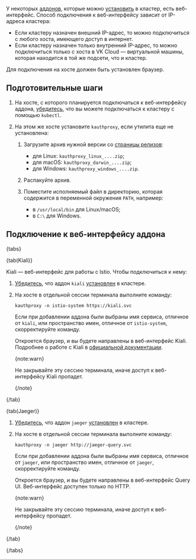 У некоторых [аддонов](../../concepts/addons-and-settings/addons), которые можно [установить](../../instructions/addons/manage-addons) в кластер, есть веб-интерфейс. Способ подключения к веб-интерфейсу зависит от IP-адреса кластера:

- Если кластеру назначен внешний IP-адрес, то можно подключиться с любого хоста, имеющего доступ в интернет.
- Если кластеру назначен только внутренний IP-адрес, то можно подключиться только с хоста в VK Cloud — виртуальной машины, которая находится в той же подсети, что и кластер.

Для подключения на хосте должен быть установлен браузер.

## Подготовительные шаги

1. На хосте, с которого планируется подключаться к веб-интерфейсу аддона, [убедитесь](../kubectl#proverka_podklyucheniya_k_klasteru), что вы можете подключаться к кластеру с помощью `kubectl`.

1. На этом же хосте установите `kauthproxy`, если утилита еще не установлена:

   1. Загрузите архив нужной версии со [страницы релизов](https://github.com/int128/kauthproxy/releases):

      - для Linux: `kauthproxy_linux_....zip`;
      - для macOS: `kauthproxy_darwin_....zip`;
      - для Windows: `kauthproxy_windows_....zip`.

   1. Распакуйте архив.

   1. Поместите исполняемый файл в директорию, которая содержится в переменной окружения `PATH`, например:

      - в `/usr/local/bin` для Linux/macOS;
      - в `C:\` для Windows.

## Подключение к веб-интерфейсу аддона

{tabs}

{tab(Kiali)}

Kiali — веб-интерфейс для работы с Istio. Чтобы подключиться к нему:

1. [Убедитесь](../../instructions/addons/manage-addons#prosmotr_addonov), что аддон `kiali` [установлен](../../instructions/addons/advanced-installation/install-advanced-kiali) в кластере.
1. На хосте в отдельной сессии терминала выполните команду:

   ```console
   kauthproxy -n istio-system https://kiali.svc
   ```

   Если при добавлении аддона были выбраны имя сервиса, отличное от `kiali`, или пространство имен, отличное от `istio-system`, скорректируйте команду.

   Откроется браузер, и вы будете направлены в веб-интерфейс Kiali. Подробнее о работе с Kiali в [официальной документации](https://kiali.io/docs/features/).

   {note:warn}

   Не закрывайте эту сессию терминала, иначе доступ к веб-интерфейсу Kiali пропадет.

   {/note}

{/tab}

{tab(Jaeger)}

1. [Убедитесь](../../instructions/addons/manage-addons#prosmotr_addonov), что аддон `jaeger` [установлен](../../instructions/addons/advanced-installation/install-advanced-jaeger) в кластере.
1. На хосте в отдельной сессии терминала выполните команду:

   ```console
   kauthproxy -n jaeger http://jaeger-query.svc
   ```

   Если при добавлении аддона были выбраны имя сервиса, отличное от `jaeger`, или пространство имен, отличное от `jaeger`, скорректируйте команду.

   Откроется браузер, и вы будете направлены в веб-интерфейс Query UI. Веб-интерфейс доступен только по HTTP.

   {note:warn}

   Не закрывайте эту сессию терминала, иначе доступ к веб-интерфейсу пропадет.

   {/note}

{/tab}

{/tabs}
